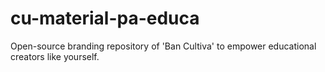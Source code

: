 # cu-material-pa-educa
Open-source branding repository of 'Ban Cultiva' to empower educational creators like yourself.
